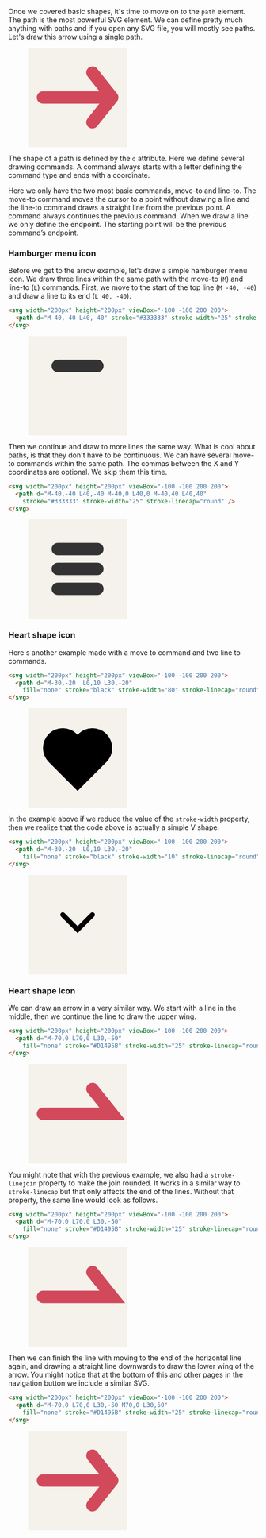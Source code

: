 Once we covered basic shapes, it's time to move on to the `path` element. The path is the most powerful SVG element. We can define pretty much anything with paths and if you open any SVG file, you will mostly see paths. Let's draw this arrow using a single path.

<figure>
<svg width="200px" height="200px" viewBox="-100 -100 200 200">
  <rect x="-100" y="-100" width="200" height="200" fill="#F5F1EB"/>
  <path d="M-70,0 L70,0 L30,-50 M70,0 L30,50" 
    fill="none" stroke="#D1495B" stroke-width="25" stroke-linecap="round" stroke-linejoin="round" />
</svg>
</figure>

The shape of a path is defined by the `d` attribute. Here we define several drawing commands. A command always starts with a letter defining the command type and ends with a coordinate.

Here we only have the two most basic commands, move-to and line-to. The move-to command moves the cursor to a point without drawing a line and the line-to command draws a straight line from the previous point. A command always continues the previous command. When we draw a line we only define the endpoint. The starting point will be the previous command’s endpoint.

### Hamburger menu icon

Before we get to the arrow example, let’s draw a simple hamburger menu icon. We draw three lines within the same path with the move-to (`M`) and line-to (`L`) commands. First, we move to the start of the top line (`M -40, -40`) and draw a line to its end (`L 40, -40`).

```html
<svg width="200px" height="200px" viewBox="-100 -100 200 200">
  <path d="M-40,-40 L40,-40" stroke="#333333" stroke-width="25" stroke-linecap="round" />
</svg>
```

<figure>
<svg width="200px" height="200px" viewBox="-100 -100 200 200">
  <rect x="-100" y="-100" width="200" height="200" fill="#F5F1EB"/>
  <path d="M-40,-40 L40,-40" stroke="#333333" stroke-width="25" stroke-linecap="round" />
</svg>
</figure>

Then we continue and draw to more lines the same way. What is cool about paths, is that they don't have to be continuous. We can have several move-to commands within the same path. The commas between the X and Y coordinates are optional. We skip them this time.

```html
<svg width="200px" height="200px" viewBox="-100 -100 200 200">
  <path d="M-40,-40 L40,-40 M-40,0 L40,0 M-40,40 L40,40" 
    stroke="#333333" stroke-width="25" stroke-linecap="round" />
</svg>
```

<figure>
<svg width="200px" height="200px" viewBox="-100 -100 200 200">
  <rect x="-100" y="-100" width="200" height="200" fill="#F5F1EB"/>
  <path d="M-40,-40 L40,-40 M-40,0 L40,0 M-40,40 L40,40" 
    stroke="#333333" stroke-width="25" stroke-linecap="round" />
</svg>
</figure>

### Heart shape icon

Here's another example made with a move to command and two line to commands.

```html
<svg width="200px" height="200px" viewBox="-100 -100 200 200">
  <path d="M-30,-20  L0,10 L30,-20" 
    fill="none" stroke="black" stroke-width="80" stroke-linecap="round" />
</svg>
```

<figure>
<svg width="200px" height="200px" viewBox="-100 -100 200 200">
  <rect x="-100" y="-100" width="200" height="200" fill="#F5F1EB"/>
  <path d="M-30,-20  L0,10 L30,-20" 
    fill="none" stroke="black" stroke-width="80" stroke-linecap="round" />
</svg>
</figure>

In the example above if we reduce the value of the `stroke-width` property, then we realize that the code above is actually a simple V shape.

```html
<svg width="200px" height="200px" viewBox="-100 -100 200 200">
  <path d="M-30,-20  L0,10 L30,-20" 
    fill="none" stroke="black" stroke-width="10" stroke-linecap="round" />
</svg>
```

<figure>
<svg width="200px" height="200px" viewBox="-100 -100 200 200">
  <rect x="-100" y="-100" width="200" height="200" fill="#F5F1EB"/>
  <path d="M-30,-20  L0,10 L30,-20" 
    fill="none" stroke="black" stroke-width="10" stroke-linecap="round" />
</svg>
</figure>

### Heart shape icon

We can draw an arrow in a very similar way. We start with a line in the middle, then we continue the line to draw the upper wing.

```html
<svg width="200px" height="200px" viewBox="-100 -100 200 200">
  <path d="M-70,0 L70,0 L30,-50" 
    fill="none" stroke="#D1495B" stroke-width="25" stroke-linecap="round" stroke-linejoin="round" />
</svg>
```

<figure>
<svg width="200px" height="200px" viewBox="-100 -100 200 200">
  <rect x="-100" y="-100" width="200" height="200" fill="#F5F1EB"/>
  <path d="M-70,0 L70,0 L30,-50" 
    fill="none" stroke="#D1495B" stroke-width="25" stroke-linecap="round" />
</svg>
</figure>

You might note that with the previous example, we also had a `stroke-linejoin` property to make the join rounded. It works in a similar way to `stroke-linecap` but that only affects the end of the lines. Without that property, the same line would look as follows.

```html
<svg width="200px" height="200px" viewBox="-100 -100 200 200">
  <path d="M-70,0 L70,0 L30,-50" 
    fill="none" stroke="#D1495B" stroke-width="25" stroke-linecap="round" />
</svg>
```

<figure>
<svg width="200px" height="200px" viewBox="-100 -100 200 200">
  <rect x="-100" y="-100" width="200" height="200" fill="#F5F1EB"/>
  <path d="M-70,0 L70,0 L30,-50" 
    fill="none" stroke="#D1495B" stroke-width="25" stroke-linecap="round" />
</svg>
</figure>

Then we can finish the line with moving to the end of the horizontal line again, and drawing a straight line downwards to draw the lower wing of the arrow. You might notice that at the bottom of this and other pages in the navigation button we include a similar SVG.

```html
<svg width="200px" height="200px" viewBox="-100 -100 200 200">
  <path d="M-70,0 L70,0 L30,-50 M70,0 L30,50" 
    fill="none" stroke="#D1495B" stroke-width="25" stroke-linecap="round" stroke-linejoin="round" />
</svg>
```

<figure>
<svg width="200px" height="200px" viewBox="-100 -100 200 200">
  <rect x="-100" y="-100" width="200" height="200" fill="#F5F1EB"/>
  <path d="M-70,0 L70,0 L30,-50 M70,0 L30,50" 
    fill="none" stroke="#D1495B" stroke-width="25" stroke-linecap="round" stroke-linejoin="round" />
</svg>
</figure>